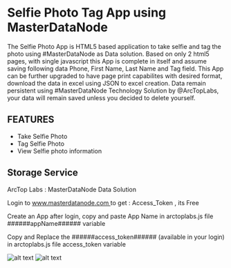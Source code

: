 # Selfie Photo Tag App using MasterDataNode #

The Selfie Photo App is HTML5 based application to take selfie and tag the photo using #MasterDataNode as Data solution. Based on only 2 html5 pages, with single javascript this App is complete in itself and assume saving following data Phone, First Name, Last Name and Tag field. 
This App can be further upgraded to have page print capabilites with desired format, download the data in excel using JSON to excel creation.
Data remain persistent using #MasterDataNode Technology Solution by @ArcTopLabs, your data will remain saved unless you decided to delete yourself. 


## FEATURES ##

 - Take Selfie Photo
 - Tag Selfie Photo
 - View Selfie photo information
 
 
## Storage Service ##
ArcTop Labs : MasterDataNode Data Solution
<p>Login to <a href="https://www.masterdatanode.com"> www.masterdatanode.com </a> to get : Access_Token , its Free</p>
<p>Create an App after login, copy and paste App Name in arctoplabs.js file ######appName###### variable</p>
<p>Copy and Replace the ######access_token###### (available in your login) in arctoplabs.js file access_token variable</p>
            

![alt text](https://github.com/ArcTopLabs/RegistrationHTMLApp/blob/master/screenshot/registration.png)
![alt text](https://github.com/ArcTopLabs/RegistrationHTMLApp/blob/master/screenshot/registeredinfo.png)

